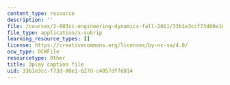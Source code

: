 ```yaml
---
content_type: resource
description: ''
file: /courses/2-003sc-engineering-dynamics-fall-2011/33b1e3ccf73d00e1627dc4057df7d814_wzEqF_UQkks.srt
file_type: application/x-subrip
learning_resource_types: []
license: https://creativecommons.org/licenses/by-nc-sa/4.0/
ocw_type: OCWFile
resourcetype: Other
title: 3play caption file
uid: 33b1e3cc-f73d-00e1-627d-c4057df7d814
---
```


